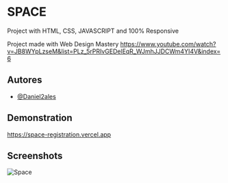 # SPACE
Project with HTML, CSS, JAVASCRIPT and 100% Responsive

Project made with Web Design Mastery
https://www.youtube.com/watch?v=JB8WYpLzseM&list=PLz_5rPRIvGEDelEqR_WJmhJJDCWm4YI4V&index=6

## Autores
- [@Daniel2ales](https://github.com/Daniel2ales)

## Demonstration
https://space-registration.vercel.app

## Screenshots
![Space](https://github.com/user-attachments/assets/9a9f319c-53e7-413f-8ae2-d361752aa32e)
